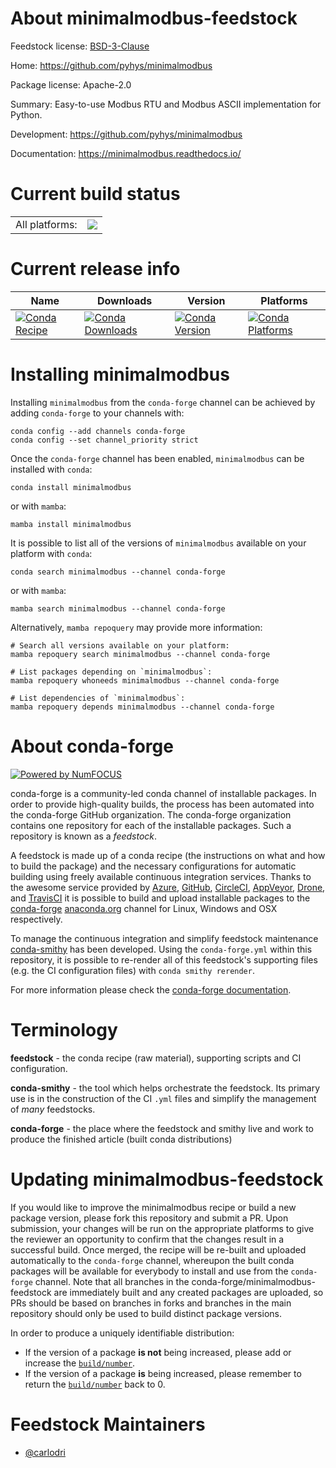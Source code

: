 About minimalmodbus-feedstock
=============================

Feedstock license: [BSD-3-Clause](https://github.com/conda-forge/minimalmodbus-feedstock/blob/main/LICENSE.txt)

Home: https://github.com/pyhys/minimalmodbus

Package license: Apache-2.0

Summary: Easy-to-use Modbus RTU and Modbus ASCII implementation for Python.

Development: https://github.com/pyhys/minimalmodbus

Documentation: https://minimalmodbus.readthedocs.io/

Current build status
====================


<table><tr><td>All platforms:</td>
    <td>
      <a href="https://dev.azure.com/conda-forge/feedstock-builds/_build/latest?definitionId=8547&branchName=main">
        <img src="https://dev.azure.com/conda-forge/feedstock-builds/_apis/build/status/minimalmodbus-feedstock?branchName=main">
      </a>
    </td>
  </tr>
</table>

Current release info
====================

| Name | Downloads | Version | Platforms |
| --- | --- | --- | --- |
| [![Conda Recipe](https://img.shields.io/badge/recipe-minimalmodbus-green.svg)](https://anaconda.org/conda-forge/minimalmodbus) | [![Conda Downloads](https://img.shields.io/conda/dn/conda-forge/minimalmodbus.svg)](https://anaconda.org/conda-forge/minimalmodbus) | [![Conda Version](https://img.shields.io/conda/vn/conda-forge/minimalmodbus.svg)](https://anaconda.org/conda-forge/minimalmodbus) | [![Conda Platforms](https://img.shields.io/conda/pn/conda-forge/minimalmodbus.svg)](https://anaconda.org/conda-forge/minimalmodbus) |

Installing minimalmodbus
========================

Installing `minimalmodbus` from the `conda-forge` channel can be achieved by adding `conda-forge` to your channels with:

```
conda config --add channels conda-forge
conda config --set channel_priority strict
```

Once the `conda-forge` channel has been enabled, `minimalmodbus` can be installed with `conda`:

```
conda install minimalmodbus
```

or with `mamba`:

```
mamba install minimalmodbus
```

It is possible to list all of the versions of `minimalmodbus` available on your platform with `conda`:

```
conda search minimalmodbus --channel conda-forge
```

or with `mamba`:

```
mamba search minimalmodbus --channel conda-forge
```

Alternatively, `mamba repoquery` may provide more information:

```
# Search all versions available on your platform:
mamba repoquery search minimalmodbus --channel conda-forge

# List packages depending on `minimalmodbus`:
mamba repoquery whoneeds minimalmodbus --channel conda-forge

# List dependencies of `minimalmodbus`:
mamba repoquery depends minimalmodbus --channel conda-forge
```


About conda-forge
=================

[![Powered by
NumFOCUS](https://img.shields.io/badge/powered%20by-NumFOCUS-orange.svg?style=flat&colorA=E1523D&colorB=007D8A)](https://numfocus.org)

conda-forge is a community-led conda channel of installable packages.
In order to provide high-quality builds, the process has been automated into the
conda-forge GitHub organization. The conda-forge organization contains one repository
for each of the installable packages. Such a repository is known as a *feedstock*.

A feedstock is made up of a conda recipe (the instructions on what and how to build
the package) and the necessary configurations for automatic building using freely
available continuous integration services. Thanks to the awesome service provided by
[Azure](https://azure.microsoft.com/en-us/services/devops/), [GitHub](https://github.com/),
[CircleCI](https://circleci.com/), [AppVeyor](https://www.appveyor.com/),
[Drone](https://cloud.drone.io/welcome), and [TravisCI](https://travis-ci.com/)
it is possible to build and upload installable packages to the
[conda-forge](https://anaconda.org/conda-forge) [anaconda.org](https://anaconda.org/)
channel for Linux, Windows and OSX respectively.

To manage the continuous integration and simplify feedstock maintenance
[conda-smithy](https://github.com/conda-forge/conda-smithy) has been developed.
Using the ``conda-forge.yml`` within this repository, it is possible to re-render all of
this feedstock's supporting files (e.g. the CI configuration files) with ``conda smithy rerender``.

For more information please check the [conda-forge documentation](https://conda-forge.org/docs/).

Terminology
===========

**feedstock** - the conda recipe (raw material), supporting scripts and CI configuration.

**conda-smithy** - the tool which helps orchestrate the feedstock.
                   Its primary use is in the construction of the CI ``.yml`` files
                   and simplify the management of *many* feedstocks.

**conda-forge** - the place where the feedstock and smithy live and work to
                  produce the finished article (built conda distributions)


Updating minimalmodbus-feedstock
================================

If you would like to improve the minimalmodbus recipe or build a new
package version, please fork this repository and submit a PR. Upon submission,
your changes will be run on the appropriate platforms to give the reviewer an
opportunity to confirm that the changes result in a successful build. Once
merged, the recipe will be re-built and uploaded automatically to the
`conda-forge` channel, whereupon the built conda packages will be available for
everybody to install and use from the `conda-forge` channel.
Note that all branches in the conda-forge/minimalmodbus-feedstock are
immediately built and any created packages are uploaded, so PRs should be based
on branches in forks and branches in the main repository should only be used to
build distinct package versions.

In order to produce a uniquely identifiable distribution:
 * If the version of a package **is not** being increased, please add or increase
   the [``build/number``](https://docs.conda.io/projects/conda-build/en/latest/resources/define-metadata.html#build-number-and-string).
 * If the version of a package **is** being increased, please remember to return
   the [``build/number``](https://docs.conda.io/projects/conda-build/en/latest/resources/define-metadata.html#build-number-and-string)
   back to 0.

Feedstock Maintainers
=====================

* [@carlodri](https://github.com/carlodri/)

